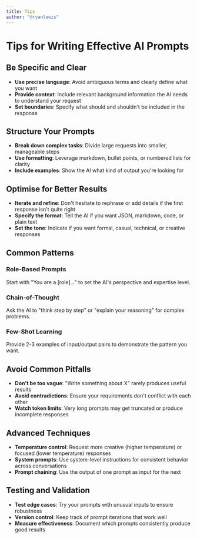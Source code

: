 ```yaml
---
title: Tips
author: "@ryanlewis"
---
```


# Tips for Writing Effective AI Prompts

## Be Specific and Clear

- **Use precise language**: Avoid ambiguous terms and clearly define what you want
- **Provide context**: Include relevant background information the AI needs to understand your request
- **Set boundaries**: Specify what should and shouldn't be included in the response

## Structure Your Prompts

- **Break down complex tasks**: Divide large requests into smaller, manageable steps
- **Use formatting**: Leverage markdown, bullet points, or numbered lists for clarity
- **Include examples**: Show the AI what kind of output you're looking for

## Optimise for Better Results

- **Iterate and refine**: Don't hesitate to rephrase or add details if the first response isn't quite right
- **Specify the format**: Tell the AI if you want JSON, markdown, code, or plain text
- **Set the tone**: Indicate if you want formal, casual, technical, or creative responses

## Common Patterns

### Role-Based Prompts
Start with "You are a [role]..." to set the AI's perspective and expertise level.

### Chain-of-Thought
Ask the AI to "think step by step" or "explain your reasoning" for complex problems.

### Few-Shot Learning
Provide 2-3 examples of input/output pairs to demonstrate the pattern you want.

## Avoid Common Pitfalls

- **Don't be too vague**: "Write something about X" rarely produces useful results
- **Avoid contradictions**: Ensure your requirements don't conflict with each other
- **Watch token limits**: Very long prompts may get truncated or produce incomplete responses

## Advanced Techniques

- **Temperature control**: Request more creative (higher temperature) or focused (lower temperature) responses
- **System prompts**: Use system-level instructions for consistent behavior across conversations
- **Prompt chaining**: Use the output of one prompt as input for the next

## Testing and Validation

- **Test edge cases**: Try your prompts with unusual inputs to ensure robustness
- **Version control**: Keep track of prompt iterations that work well
- **Measure effectiveness**: Document which prompts consistently produce good results